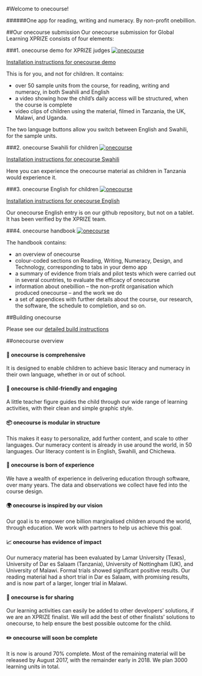#Welcome to onecourse! 

######One app for reading, writing and numeracy. By non-profit onebillion.

<!--[![onecourse](http://img.youtube.com/vi/vYil1KwJXEI/0.jpg)](https://www.youtube.com/watch?v=vYil1KwJXEI "onecourse")-->



##Our onecourse submission 
Our onecourse submission for Global Learning XPRIZE consists of four elements:

###1. onecourse demo for XPRIZE judges
[![onecourse](https://img.shields.io/badge/Filesytem%20Images-⬇%20Download%20onecourse%20Demo-37bc37.svg)](https://github.com/onebillionchildren/XPRIZE-ob-android "onecourse demo")

[Installation instructions for onecourse demo](https://github.com/onebillionchildren/XPRIZE-ob-android/INSTALL)

This is for you, and not for children. It contains:

- over 50 sample units from the course, for reading, writing and numeracy, in both Swahili and English 
- a video showing how the child’s daily access will be structured, when the course is complete 
- video clips of children using the material, filmed in Tanzania, the UK, Malawi, and Uganda. 

The two language buttons allow you switch between English and Swahili, for the sample units. 


###2. onecourse Swahili for children
[![onecourse](https://img.shields.io/badge/Filesytem%20Images-⬇%20Download%20onecourse%20Swahili-ffce00.svg)](https://github.com/onebillionchildren/XPRIZE-ob-android "onecourse demo")

[Installation instructions for onecourse Swahili](https://github.com/onebillionchildren/XPRIZE-ob-android/INSTALL)

Here you can experience the onecourse material as children in Tanzania would experience it.  

###3. onecourse English for children
[![onecourse](https://img.shields.io/badge/Filesytem%20Images-⬇%20Download%20onecourse%20English-ff0000.svg)](https://github.com/onebillionchildren/XPRIZE-ob-android "onecourse demo")

[Installation instructions for onecourse English](https://github.com/onebillionchildren/XPRIZE-ob-android/install.md)

Our onecourse English entry is on our github repository, but not on a tablet. It has been verified by the XPRIZE team. 

###4. onecourse handbook
[![onecourse](https://img.shields.io/badge/PDF-📖%20View%20onecourse%20Handbook-0092ff.svg)](https://github.com/onebillionchildren/XPRIZE-ob-android "onecourse demo")

The handbook contains:

- an overview of onecourse 
- colour-coded sections on Reading, Writing, Numeracy, Design, and Technology, corresponding to tabs in your demo app 
- a summary of evidence from trials and pilot tests which were carried out in several countries, to evaluate the efficacy of onecourse 
- information about onebillion – the non-profit organisation which produced onecourse – and the work we do
- a set of appendices with further details about the course, our research, the software, the schedule to completion, and so on.


##Building onecourse

Please see our [detailed build instructions](https://github.com/onebillionchildren/XPRIZE-ob-android/build.md)


##onecourse overview


#### :green_book: onecourse is comprehensive
It is designed to enable children to achieve basic literacy and numeracy in their own language, whether in or out of school. 


#### :raising_hand: onecourse is child-friendly and engaging
A little teacher figure guides the child through our wide range of learning activities, with their clean and simple graphic style.


#### :package: onecourse is modular in structure
This makes it easy to personalize, add further content, and scale to other languages. Our numeracy content is already in use around the world, in 50 languages. Our literacy content is in English, Swahili, and Chichewa.


#### :busts_in_silhouette: onecourse is born of experience
We have a wealth of experience in delivering education through software, over many years. The data and observations we collect have fed into the course design.


#### :earth_africa: onecourse is inspired by our vision
Our goal is to empower one billion marginalised children around the world, through education. We work with partners to help us achieve this goal.


#### :chart_with_upwards_trend: onecourse has evidence of impact
Our numeracy material has been evaluated by Lamar University (Texas), University of Dar es Salaam (Tanzania), University of Nottingham (UK), and University of Malawi. Formal trials showed significant positive results. Our reading material had a short trial in Dar es Salaam, with promising results, and is now part of a larger, longer trial in Malawi.


#### :open_hands: onecourse is for sharing
Our learning activities can easily be added to other developers’ solutions, if we are an XPRIZE finalist. We will add the best of other finalists’ solutions to onecourse, to help ensure the best possible outcome for the child. 


#### :pencil2: onecourse will soon be complete
It is now is around 70% complete. Most of the remaining material will be released by August 2017, with the remainder early in 2018. We plan 3000 learning units in total. 
